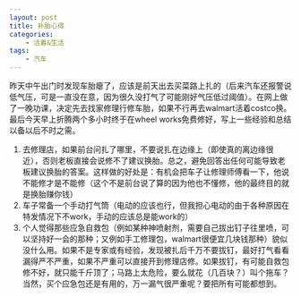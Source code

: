 ```yaml
---
layout: post
title: 补胎心得
categories:
    - 活着&生活
tags:
    - 汽车
---
```


昨天中午出门时发现车胎瘪了，应该是前天出去买菜路上扎的（后来汽车还报警说低气压，可是一直没在意，因为很久没打气了可能刚好气压低过阈值）。在网上做了一晚功课，决定先去找家修理行修车胎，如果不行再去walmart活着costco换。最后今天早上折腾两个多小时终于在wheel works免费修好，写上一些经验和总结以备以后不时之需。

1. 去修理店，如果前台问扎了哪里，不要说扎在边缘上（即使真的离边缘很近），否则老板直接会说修不了建议换胎。总之，避免回答出任何可能导致老板建议换胎的答案。这样做的好处是：有机会把车子让修理师傅看一下，他说不能修才是不能修（这个不是前台说了算的因为他也不懂修，他的最终目的就是换胎赚你钱）
1. 车子常备一个手动打气筒（电动的应该也行，但我担心电动的由于各种原因在特发情况下不work，手动的应该总是能work的）
1. 个人觉得那些应急自救包（例如某种神喷射剂，需要自己拔出钉子往里喷，可以坚持好一会的那种；又例如手工修理包，walmart很便宜几块钱那种）貌似没什么用。如果不是专家或有经验，发现被扎后千万不要拔钉，最好打气看看漏得严不严重，如果不严重可以直接开到修理店修。如果拔钉，有可能自救包修不好，就只能千斤顶了；马路上太危险，要么就花（几百块？）叫个拖车？当然，买个应急包还是有用的，万一漏气很严重呢？要把所有可能都想到。
